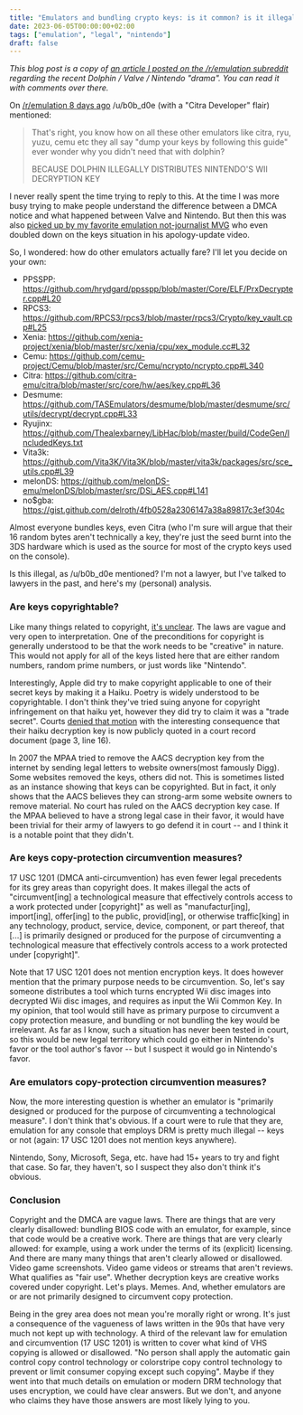 ```yaml
---
title: "Emulators and bundling crypto keys: is it common? is it illegal?"
date: 2023-06-05T00:00:00+02:00
tags: ["emulation", "legal", "nintendo"]
draft: false
---
```


*This blog post is a copy of [an article I posted on the /r/emulation subreddit](https://www.reddit.com/r/emulation/comments/140b7x5/are_dolphin_devs_special_in_bundling_decryption/)
regarding the recent Dolphin / Valve / Nintendo "drama". You can read it with
comments over there.*

On [/r/emulation 8 days
ago](https://www.reddit.com/r/emulation/comments/13ss1o9/nintendo_sends_valve_dmca_notice_to_block_steam/jlry1kq/?context=3)
/u/b0b_d0e (with a "Citra Developer" flair) mentioned:

> That's right, you know how on all these other emulators like citra, ryu,
> yuzu, cemu etc they all say "dump your keys by following this guide" ever
> wonder why you didn't need that with dolphin?
>
> BECAUSE DOLPHIN ILLEGALLY DISTRIBUTES NINTENDO'S WII DECRYPTION KEY


I never really spent the time trying to reply to this. At the time I was more
busy trying to make people understand the difference between a DMCA notice and
what happened between Valve and Nintendo. But then this was also [picked up by
my favorite emulation not-journalist
MVG](https://www.youtube.com/watch?v=W5bfpS-WYUA) who even doubled down on the
keys situation in his apology-update video.

So, I wondered: how do other emulators actually fare? I'll let you decide on
your own:

<!--more-->

- PPSSPP: https://github.com/hrydgard/ppsspp/blob/master/Core/ELF/PrxDecrypter.cpp#L20
- RPCS3: https://github.com/RPCS3/rpcs3/blob/master/rpcs3/Crypto/key_vault.cpp#L25
- Xenia: https://github.com/xenia-project/xenia/blob/master/src/xenia/cpu/xex_module.cc#L32
- Cemu: https://github.com/cemu-project/Cemu/blob/master/src/Cemu/ncrypto/ncrypto.cpp#L340
- Citra: https://github.com/citra-emu/citra/blob/master/src/core/hw/aes/key.cpp#L36
- Desmume: https://github.com/TASEmulators/desmume/blob/master/desmume/src/utils/decrypt/decrypt.cpp#L33
- Ryujinx: https://github.com/Thealexbarney/LibHac/blob/master/build/CodeGen/IncludedKeys.txt
- Vita3k: https://github.com/Vita3K/Vita3K/blob/master/vita3k/packages/src/sce_utils.cpp#L39
- melonDS: https://github.com/melonDS-emu/melonDS/blob/master/src/DSi_AES.cpp#L141
- no$gba: https://gist.github.com/delroth/4fb0528a2306147a38a89817c3ef304c

Almost everyone bundles keys, even Citra (who I'm sure will argue that their 16
random bytes aren't technically a key, they're just the seed burnt into the 3DS
hardware which is used as the source for most of the crypto keys used on the
console).

Is this illegal, as /u/b0b_d0e mentioned? I'm not a lawyer, but I've talked to
lawyers in the past, and here's my (personal) analysis.

### Are keys copyrightable?

Like many things related to copyright, [it's unclear](https://www.youtube.com/watch?v=1Jwo5qc78QU).
The laws are vague and very open to interpretation. One of the preconditions
for copyright is generally understood to be that the work needs to be
"creative" in nature. This would not apply for all of the keys listed here that
are either random numbers, random prime numbers, or just words like "Nintendo".

Interestingly, Apple did try to make copyright applicable to one of their
secret keys by making it a Haiku. Poetry is widely understood to be
copyrightable. I don't think they've tried suing anyone for copyright
infringement on that haiku yet, however they did try to claim it was a "trade
secret". Courts [denied that motion](https://www.rcfp.org/wp-content/uploads/imported/20120105_202426_apple_sealing.pdf)
with the interesting consequence that their haiku decryption key is now
publicly quoted in a court record document (page 3, line 16).

In 2007 the MPAA tried to remove the AACS decryption key from the internet by
sending legal letters to website owners(most famously Digg). Some websites
removed the keys, others did not. This is sometimes listed as an instance
showing that keys can be copyrighted. But in fact, it only shows that the AACS
believes they can strong-arm some website owners to remove material. No court
has ruled on the AACS decryption key case. If the MPAA believed to have a
strong legal case in their favor, it would have been trivial for their army of
lawyers to go defend it in court -- and I think it is a notable point that they
didn't.

### Are keys copy-protection circumvention measures?

17 USC 1201 (DMCA anti-circumvention) has even fewer legal precedents for its
grey areas than copyright does. It makes illegal the acts of "circumvent[ing] a
technological measure that effectively controls access to a work protected
under [copyright]" as well as "manufactur[ing], import[ing], offer[ing] to the
public, provid[ing], or otherwise traffic[king] in any technology, product,
service, device, component, or part thereof, that [...] is primarily designed
or produced for the purpose of circumventing a technological measure that
effectively controls access to a work protected under [copyright]".

Note that 17 USC 1201 does not mention encryption keys. It does however mention
that the primary purpose needs to be circumvention. So, let's say someone
distributes a tool which turns encrypted Wii disc images into decrypted Wii
disc images, and requires as input the Wii Common Key. In my opinion, that tool
would still have as primary purpose to circumvent a copy protection measure,
and bundling or not bundling the key would be irrelevant. As far as I know,
such a situation has never been tested in court, so this would be new legal
territory which could go either in Nintendo's favor or the tool author's favor
-- but I suspect it would go in Nintendo's favor.

### Are emulators copy-protection circumvention measures?

Now, the more interesting question is whether an emulator is "primarily
designed or produced for the purpose of circumventing a technological measure".
I don't think that's obvious. If a court were to rule that they are, emulation
for any console that employs DRM is pretty much illegal -- keys or not (again:
17 USC 1201 does not mention keys anywhere).

Nintendo, Sony, Microsoft, Sega, etc. have had 15+ years to try and fight that
case. So far, they haven't, so I suspect they also don't think it's obvious.

### Conclusion

Copyright and the DMCA are vague laws. There are things that are very clearly
disallowed: bundling BIOS code with an emulator, for example, since that code
would be a creative work. There are things that are very clearly allowed: for
example, using a work under the terms of its (explicit) licensing. And there
are many many things that aren't clearly allowed or disallowed. Video game
screenshots. Video game videos or streams that aren't reviews. What qualifies
as "fair use". Whether decryption keys are creative works covered under
copyright. Let's plays. Memes. And, whether emulators are or are not primarily
designed to circumvent copy protection.

Being in the grey area does not mean you're morally right or wrong. It's just a
consequence of the vagueness of laws written in the 90s that have very much not
kept up with technology. A third of the relevant law for emulation and
circumvention (17 USC 1201) is written to cover what kind of VHS copying is
allowed or disallowed. "No person shall apply the automatic gain control copy
control technology or colorstripe copy control technology to prevent or limit
consumer copying except such copying". Maybe if they went into that much
details on emulation or modern DRM technology that uses encryption, we could
have clear answers. But we don't, and anyone who claims they have those answers
are most likely lying to you.
